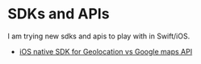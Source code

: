 # SDKs and APIs

I am trying new sdks and apis to play with in Swift/iOS.

- [iOS native SDK for Geolocation vs Google maps API](./BattleOfGeocoding)
